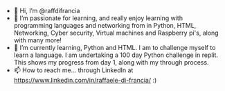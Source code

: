 - 👋 Hi, I’m @raffdifrancia
- 👀 I’m passionate for learning, and really enjoy learning with programming languages and networking from in Python, HTML, Networking, Cyber security, Virtual machines and Raspberry pi's, along with many more!
- 🌱 I’m currently learning, Python and HTML. I am to challenge myself to learn a language. I am undertaking a 100 day Python challenge in replit. This shows my progress from day 1, along with my through process. 
- 📫 How to reach me... through LinkedIn at https://www.linkedin.com/in/raffaele-di-francia/ :)

<!--- raffdifrancia/raffdifrancia is a ✨ special ✨ repository because its `README.md` (this file) appears on your GitHub profile.
You can click the Preview link to take a look at your changes.--->
